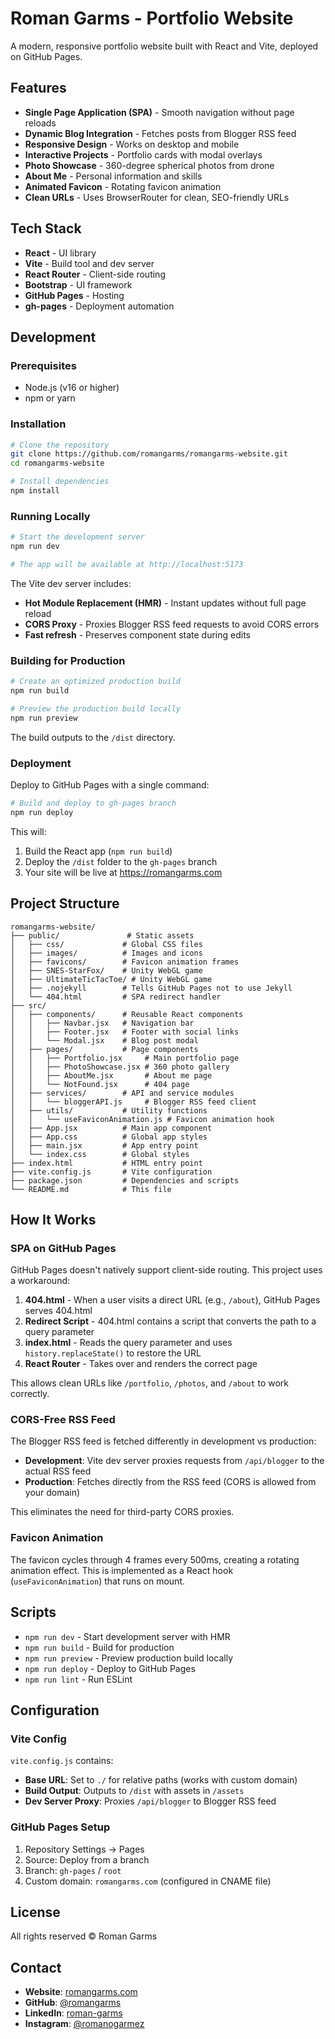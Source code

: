 # Roman Garms - Portfolio Website

A modern, responsive portfolio website built with React and Vite, deployed on GitHub Pages.

## Features

- **Single Page Application (SPA)** - Smooth navigation without page reloads
- **Dynamic Blog Integration** - Fetches posts from Blogger RSS feed
- **Responsive Design** - Works on desktop and mobile
- **Interactive Projects** - Portfolio cards with modal overlays
- **Photo Showcase** - 360-degree spherical photos from drone
- **About Me** - Personal information and skills
- **Animated Favicon** - Rotating favicon animation
- **Clean URLs** - Uses BrowserRouter for clean, SEO-friendly URLs

## Tech Stack

- **React** - UI library
- **Vite** - Build tool and dev server
- **React Router** - Client-side routing
- **Bootstrap** - UI framework
- **GitHub Pages** - Hosting
- **gh-pages** - Deployment automation

## Development

### Prerequisites

- Node.js (v16 or higher)
- npm or yarn

### Installation

```bash
# Clone the repository
git clone https://github.com/romangarms/romangarms-website.git
cd romangarms-website

# Install dependencies
npm install
```

### Running Locally

```bash
# Start the development server
npm run dev

# The app will be available at http://localhost:5173
```

The Vite dev server includes:
- **Hot Module Replacement (HMR)** - Instant updates without full page reload
- **CORS Proxy** - Proxies Blogger RSS feed requests to avoid CORS errors
- **Fast refresh** - Preserves component state during edits

### Building for Production

```bash
# Create an optimized production build
npm run build

# Preview the production build locally
npm run preview
```

The build outputs to the `/dist` directory.

### Deployment

Deploy to GitHub Pages with a single command:

```bash
# Build and deploy to gh-pages branch
npm run deploy
```

This will:
1. Build the React app (`npm run build`)
2. Deploy the `/dist` folder to the `gh-pages` branch
3. Your site will be live at https://romangarms.com

## Project Structure

```
romangarms-website/
├── public/               # Static assets
│   ├── css/             # Global CSS files
│   ├── images/          # Images and icons
│   ├── favicons/        # Favicon animation frames
│   ├── SNES-StarFox/    # Unity WebGL game
│   ├── UltimateTicTacToe/ # Unity WebGL game
│   ├── .nojekyll        # Tells GitHub Pages not to use Jekyll
│   └── 404.html         # SPA redirect handler
├── src/
│   ├── components/      # Reusable React components
│   │   ├── Navbar.jsx   # Navigation bar
│   │   ├── Footer.jsx   # Footer with social links
│   │   └── Modal.jsx    # Blog post modal
│   ├── pages/           # Page components
│   │   ├── Portfolio.jsx     # Main portfolio page
│   │   ├── PhotoShowcase.jsx # 360 photo gallery
│   │   ├── AboutMe.jsx       # About me page
│   │   └── NotFound.jsx      # 404 page
│   ├── services/        # API and service modules
│   │   └── bloggerAPI.js     # Blogger RSS feed client
│   ├── utils/           # Utility functions
│   │   └── useFaviconAnimation.js # Favicon animation hook
│   ├── App.jsx          # Main app component
│   ├── App.css          # Global app styles
│   ├── main.jsx         # App entry point
│   └── index.css        # Global styles
├── index.html           # HTML entry point
├── vite.config.js       # Vite configuration
├── package.json         # Dependencies and scripts
└── README.md            # This file
```

## How It Works

### SPA on GitHub Pages

GitHub Pages doesn't natively support client-side routing. This project uses a workaround:

1. **404.html** - When a user visits a direct URL (e.g., `/about`), GitHub Pages serves 404.html
2. **Redirect Script** - 404.html contains a script that converts the path to a query parameter
3. **index.html** - Reads the query parameter and uses `history.replaceState()` to restore the URL
4. **React Router** - Takes over and renders the correct page

This allows clean URLs like `/portfolio`, `/photos`, and `/about` to work correctly.

### CORS-Free RSS Feed

The Blogger RSS feed is fetched differently in development vs production:

- **Development**: Vite dev server proxies requests from `/api/blogger` to the actual RSS feed
- **Production**: Fetches directly from the RSS feed (CORS is allowed from your domain)

This eliminates the need for third-party CORS proxies.

### Favicon Animation

The favicon cycles through 4 frames every 500ms, creating a rotating animation effect. This is implemented as a React hook (`useFaviconAnimation`) that runs on mount.

## Scripts

- `npm run dev` - Start development server with HMR
- `npm run build` - Build for production
- `npm run preview` - Preview production build locally
- `npm run deploy` - Deploy to GitHub Pages
- `npm run lint` - Run ESLint

## Configuration

### Vite Config

`vite.config.js` contains:
- **Base URL**: Set to `./` for relative paths (works with custom domain)
- **Build Output**: Outputs to `/dist` with assets in `/assets`
- **Dev Server Proxy**: Proxies `/api/blogger` to Blogger RSS feed

### GitHub Pages Setup

1. Repository Settings → Pages
2. Source: Deploy from a branch
3. Branch: `gh-pages` / `root`
4. Custom domain: `romangarms.com` (configured in CNAME file)

## License

All rights reserved © Roman Garms

## Contact

- **Website**: [romangarms.com](https://romangarms.com)
- **GitHub**: [@romangarms](https://github.com/romangarms)
- **LinkedIn**: [roman-garms](https://www.linkedin.com/in/roman-garms/)
- **Instagram**: [@romanogarmez](https://www.instagram.com/romanogarmez/)
